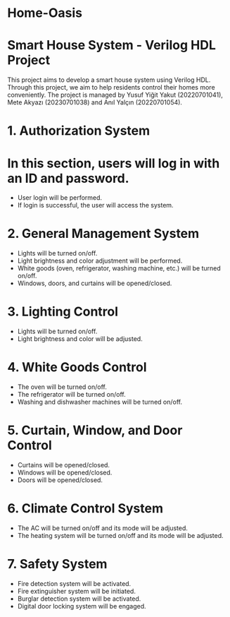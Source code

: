 # Home-Oasis
# Smart House System - Verilog HDL Project

This project aims to develop a smart house system using Verilog HDL. Through this project, we aim to help residents control their homes more conveniently. The project is managed by Yusuf Yiğit Yakut (20220701041), Mete Akyazı (20230701038) and Anıl Yalçın (20220701054).

# 1. Authorization System
# In this section, users will log in with an ID and password.
* User login will be performed.
* If login is successful, the user will access the system.

# 2. General Management System
* Lights will be turned on/off.
* Light brightness and color adjustment will be performed.
* White goods (oven, refrigerator, washing machine, etc.) will be turned on/off.
* Windows, doors, and curtains will be opened/closed.

# 3. Lighting Control
* Lights will be turned on/off.
* Light brightness and color will be adjusted.

# 4. White Goods Control
* The oven will be turned on/off.
* The refrigerator will be turned on/off.
* Washing and dishwasher machines will be turned on/off.

# 5. Curtain, Window, and Door Control
* Curtains will be opened/closed.
* Windows will be opened/closed.
* Doors will be opened/closed.

# 6. Climate Control System
* The AC will be turned on/off and its mode will be adjusted.
* The heating system will be turned on/off and its mode will be adjusted.

# 7. Safety System
* Fire detection system will be activated.
* Fire extinguisher system will be initiated.
* Burglar detection system will be activated.
* Digital door locking system will be engaged.
